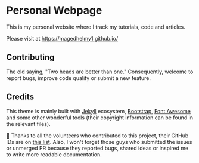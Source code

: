 # Personal Webpage

This is my personal website where I track my tutorials, code and articles.

Please visit at https://magedhelmy1.github.io/


## Contributing

The old saying, "Two heads are better than one." Consequently, welcome to report bugs, improve code quality or submit a new feature.

## Credits

This theme is mainly built with [Jekyll](https://jekyllrb.com/) ecosystem, [Bootstrap](https://getbootstrap.com/), [Font Awesome](https://fontawesome.com/) and some other wonderful tools (their copyright information can be found in the relevant files).

:tada: Thanks to all the volunteers who contributed to this project, their GitHub IDs are on [this list](https://github.com/cotes2020/jekyll-theme-chirpy/graphs/contributors). Also, I won't forget those guys who submitted the issues or unmerged PR because they reported bugs, shared ideas or inspired me to write more readable documentation.
